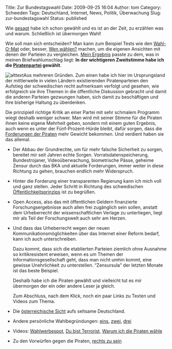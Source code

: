 Title: Zur Bundestagswahl
Date: 2009-09-25 16:04
Author: tom
Category: Schweden
Tags: Deutschland, Internet, News, Politik, Überwachung
Slug: zur-bundestagswahl
Status: published

Wie [gesagt](http://www.fiket.de/2009/08/31/waehlen-gehen-2/) habe ich
schon gewählt und es ist an der Zeit, zu erzählen was und warum.
Schließlich ist übermorgen Wahl!

Wie soll man sich entscheiden? Man kann zum Beispiel Tests wie den
[Wahl-O-Mat](http://www.wahl-o-mat.de/) oder, besser, [Wen
wählen?](http://www.wen-waehlen.de/) machen, um die eigenen Ansichten
mit denen der Parteien zu vergleichen. [Mein
Ergebnis](/pic/wenwahlen.png) passte zu dem, was in
meinen Briefwahlumschlag liegt: **In der wichtigeren Zweitstimme habe
ich die [Piratenpartei](http://www.piratenpartei.de/) gewählt**.

![alttext](/pic/PPD_80.png)Aus mehreren Gründen. Zum einen
habe ich hier im Ursprungsland der mittlerweile in vielen Ländern
existierenden Piratenparteien den Aufstieg der schwedischen recht
aufmerksam verfolgt und gesehen, wie erfolgreich sie ihre Themen in die
öffentliche Diskussion gebracht und damit die anderen Parteien gezwungen
haben, sich damit zu beschäftigen und ihre bisherige Haltung zu
überdenken.

Die prinzipiell richtige Kritik an einer Partei mit sehr schmalem
Programm wiegt deshalb weniger schwer. Man wird mit seiner Stimme für
die Piraten ihnen keine eigene Mehrheit geben, sondern mit einem guten
Ergebnis, auch wenn es unter der Fünf-Prozent-Hürde bleibt, dafür
sorgen, dass die [Forderungen der
Piraten](http://www.piratenpartei.de/navigation/politik/unsere-ziele)
mehr Gewicht bekommen. Und verdient haben sie das allemal.

-   Der Abbau der Grundrechte, um für mehr falsche Sicherheit zu sorgen,
    bereitet mir seit Jahren echte Sorgen. Vorratsdatenspeicherung,
    Bundestrojaner, Videoüberwachung, biometrische Pässe, geheime Zensur
    durch das BKA und aktuelle Forderungen, immer weiter in diese
    Richtung zu gehen, brauchen endlich mehr Widerspruch.
-   Hinter die Forderung einer transparenten Regierung kann ich mich
    voll und ganz stellen. Jeder Schritt in Richtung des schwedischen
    [Öffentlichkeitsprinzips](http://www.fiket.de/2006/08/13/wort-der-woche-offentlighetsprincipen/)
    ist zu begrüßen.
-   Open Access, also das mit öffentlichen Geldern finanzierte
    Forschungsergebnisse auch allen frei zugänglich sein sollen, anstatt
    dem Urheberrecht der wissenschaftlichen Verlage zu unterliegen,
    liegt mir als Teil der Forschungswelt auch sehr am Herzen.

-   Und dass das Urheberrecht wegen der neuen
    Kommunikationsmöglichkeiten über das Internet einer Reform bedarf,
    kann ich auch unterschreiben.

    Dazu kommt, dass sich die etablierten Parteien ziemlich ohne
    Ausnahme so kritikresistent erweisen, wenn es um Themen der
    Informationsgesellschaft geht, dass man nicht umhin kommt, eine
    gewisse Unehrlichkeit zu unterstellen. “Zensursula” der letzten
    Monate ist das beste Beispiel.

    Deshalb habe ich die Piraten gewählt und vielleicht tut es mir
    übermorgen der ein oder andere Leser ja gleich.

    Zum Abschluss, nach dem Klick, noch ein paar Links zu Texten und
    Videos zum Thema. <!--more-->

-   Die [österreichische
    Sicht](http://oe1.orf.at/highlights/142206.html) aufs seltsame
    Deutschland.
-   Andere persönliche Wahlbegründungen:
    [eins](http://kontroversen.de/2009/09/deine-stimme-zahlt/),
    [zwei](http://frank.geekheim.de/?p=567),
    [drei](http://floriansteglich.com/warum-ich-am-sonntag-die-piraten-wahlen-werde)
-   Videos: [Wahlwerbespot](http://www.youtube.com/watch?v=3fQK2AV4gd8),
    [Du bist Terrorist](http://www.youtube.com/watch?v=F_ebTYXopqo),
    [Warum ich die Piraten
    wähle](http://www.youtube.com/watch?v=1bgy9c7JpCg)

-   Zu den Vorwürfen gegen die Piraten, [rechts zu
    sein](http://www.heise.de/tp/r4/artikel/31/31165/1.html)

